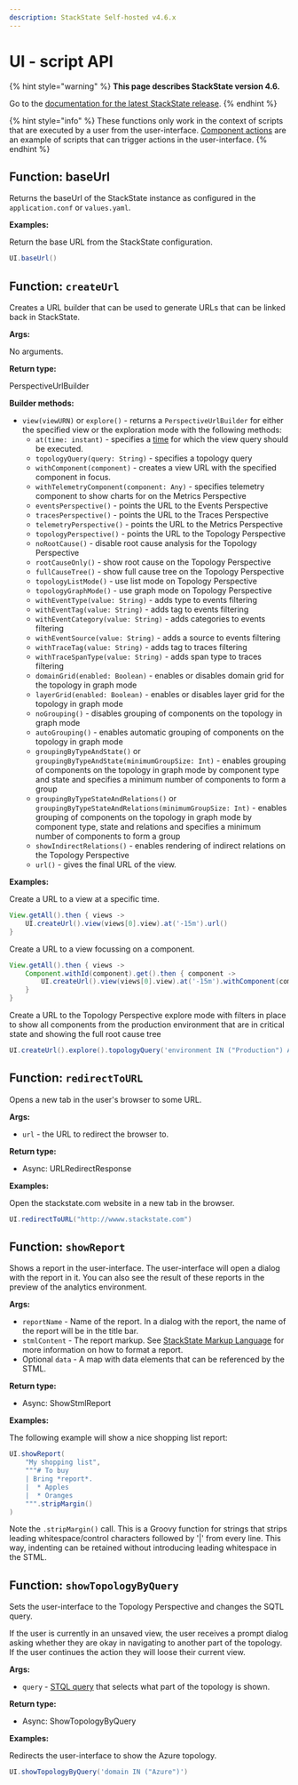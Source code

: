 ```yaml
---
description: StackState Self-hosted v4.6.x
---
```


# UI - script API

{% hint style="warning" %}
**This page describes StackState version 4.6.**

Go to the [documentation for the latest StackState release](https://docs.stackstate.com/develop/reference/scripting/script-apis/ui).
{% endhint %}

{% hint style="info" %}
These functions only work in the context of scripts that are executed by a user from the user-interface. [Component actions](../../../../configure/topology/component_actions.md) are an example of scripts that can trigger actions in the user-interface.
{% endhint %}

## Function: baseUrl

Returns the baseUrl of the StackState instance as configured in the `application.conf` or `values.yaml`.

**Examples:**

Return the base URL from the StackState configuration.

```groovy
UI.baseUrl()
```

## Function: `createUrl`

Creates a URL builder that can be used to generate URLs that can be linked back in StackState.

**Args:**

No arguments.

**Return type:**

PerspectiveUrlBuilder

**Builder methods:**

* `view(viewURN)` or `explore()` - returns a `PerspectiveUrlBuilder` for either the specified view or the exploration mode with the following methods:
  * `at(time: instant)` -  specifies a [time](time.md) for which the view query should be executed.
  * `topologyQuery(query: String)` - specifies a topology query
  * `withComponent(component)` - creates a view URL with the specified component in focus.
  * `withTelemetryComponent(component: Any)` - specifies telemetry component to show charts for on the Metrics Perspective
  * `eventsPerspective()` - points the URL to the Events Perspective
  * `tracesPerspective()` - points the URL to the Traces Perspective
  * `telemetryPerspective()` - points the URL to the Metrics Perspective 
  * `topologyPerspective()` - points the URL to the Topology Perspective
  * `noRootCause()` - disable root cause analysis for the Topology Perspective
  * `rootCauseOnly()` - show root cause on the Topology Perspective
  * `fullCauseTree()` - show full cause tree on the Topology Perspective
  * `topologyListMode()` - use list mode on Topology Perspective
  * `topologyGraphMode()` - use graph mode on Topology Perspective
  * `withEventType(value: String)` - adds type to events filtering
  * `withEventTag(value: String)` - adds tag to events filtering
  * `withEventCategory(value: String)` - adds categories to events filtering
  * `withEventSource(value: String)` - adds a source to events filtering
  * `withTraceTag(value: String)` - adds tag to traces filtering
  * `withTraceSpanType(value: String)` - adds span type to traces filtering
  * `domainGrid(enabled: Boolean)` - enables or disables domain grid for the topology in graph mode
  * `layerGrid(enabled: Boolean)` - enables or disables layer grid for the topology in graph mode
  * `noGrouping()` - disables grouping of components on the topology in graph mode
  * `autoGrouping()` - enables automatic grouping of components on the topology in graph mode
  * `groupingByTypeAndState()` or `groupingByTypeAndState(minimumGroupSize: Int)` - enables grouping of components on the topology in graph mode by component type and state and specifies a minimum number of components to form a group
  * `groupingByTypeStateAndRelations()` or `groupingByTypeStateAndRelations(minimumGroupSize: Int)` - enables grouping of components on the topology in graph mode by component type, state and relations and specifies a minimum number of components to form a group
  * `showIndirectRelations()` - enables rendering of indirect relations on the Topology Perspective
  * `url()` - gives the final URL of the view.

**Examples:**

Create a URL to a view at a specific time.

```groovy
View.getAll().then { views ->
    UI.createUrl().view(views[0].view).at('-15m').url()
}
```

Create a URL to a view focussing on a component.

```groovy
View.getAll().then { views ->
    Component.withId(component).get().then { component ->
        UI.createUrl().view(views[0].view).at('-15m').withComponent(component).url()
    }
}
```

Create a URL to the Topology Perspective explore mode with filters in place to show all components from the production environment that are in critical state and showing the full root cause tree

```groovy
UI.createUrl().explore().topologyQuery('environment IN ("Production") AND healthstate IN ("CRITICAL")').fullCauseTree().url()
```

## Function: `redirectToURL`

Opens a new tab in the user's browser to some URL.

**Args:**

* `url` - the URL to redirect the browser to.

**Return type:**

* Async: URLRedirectResponse

**Examples:**

Open the stackstate.com website in a new tab in the browser.

```groovy
UI.redirectToURL("http://wwww.stackstate.com")
```

## Function: `showReport`

Shows a report in the user-interface. The user-interface will open a dialog with the report in it. You can also see the result of these reports in the preview of the analytics environment.

**Args:**

* `reportName` - Name of the report. In a dialog with the report, the name of the report will be in the title bar.
* `stmlContent` - The report markup. See [StackState Markup Language](../../stml/) for more information on how to format a report.
* Optional `data` - A map with data elements that can be referenced by the STML.

**Return type:**

* Async: ShowStmlReport

**Examples:**

The following example will show a nice shopping list report:

```groovy
UI.showReport(
    "My shopping list",
    """# To buy
    | Bring *report*.
    |  * Apples
    |  * Oranges
    """.stripMargin()
)
```

Note the `.stripMargin()` call. This is a Groovy function for strings that strips leading whitespace/control characters followed by '\|' from every line. This way, indenting can be retained without introducing leading whitespace in the STML.

## Function: `showTopologyByQuery`

Sets the user-interface to the Topology Perspective and changes the SQTL query.

If the user is currently in an unsaved view, the user receives a prompt dialog asking whether they are okay in navigating to another part of the topology. If the user continues the action they will loose their current view.

**Args:**

* `query` - [STQL query](../../stql_reference.md) that selects what part of the topology is shown.

**Return type:**

* Async: ShowTopologyByQuery

**Examples:**

Redirects the user-interface to show the Azure topology.

```groovy
UI.showTopologyByQuery('domain IN ("Azure")')
```

